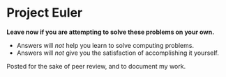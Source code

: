 Project Euler
=============

**Leave now if you are attempting to solve these problems on your own.**
* Answers will *not* help you learn to solve computing problems. 
* Answers will *not* give you the satisfaction of accomplishing it yourself.

Posted for the sake of peer review, and to document my work.
